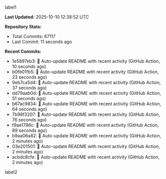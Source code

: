 
label1 
<!-- ACTIVITY_START -->
**Last Updated:** 2025-10-10 12:38:52 UTC

**Repository Stats:**
- Total Commits: 67117
- Last Commit: 11 seconds ago

**Recent Commits:**
- 1e5897eb3: 🤖 Auto-update README with recent activity (GitHub Action, 10 seconds ago)
- b0fb01fb5: 🤖 Auto-update README with recent activity (GitHub Action, 23 seconds ago)
- 9eb7ca5d4: 🤖 Auto-update README with recent activity (GitHub Action, 37 seconds ago)
- dd79aab0d: 🤖 Auto-update README with recent activity (GitHub Action, 51 seconds ago)
- b67ac9834: 🤖 Auto-update README with recent activity (GitHub Action, 64 seconds ago)
- 7b98f3207: 🤖 Auto-update README with recent activity (GitHub Action, 76 seconds ago)
- f9ae1786c: 🤖 Auto-update README with recent activity (GitHub Action, 89 seconds ago)
- b9aa06a82: 🤖 Auto-update README with recent activity (GitHub Action, 2 minutes ago)
- 03e201501: 🤖 Auto-update README with recent activity (GitHub Action, 2 minutes ago)
- acbdc8cfe: 🤖 Auto-update README with recent activity (GitHub Action, 2 minutes ago)
<!-- ACTIVITY_END -->

label2
